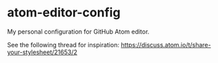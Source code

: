 # atom-editor-config
My personal configuration for GitHub Atom editor.

See the following thread for inspiration:
https://discuss.atom.io/t/share-your-stylesheet/21653/2
